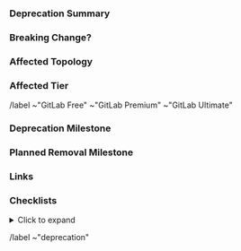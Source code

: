 <!-- Use this template as a starting point for deprecations. -->
<!-- For guidance on the overall deprecations, removals and breaking changes workflow, please visit [Breaking changes, deprecations, and removing features](https://handbook.gitlab.com/handbook/marketing/blog/release-posts/#deprecations-removals-and-breaking-changes). -->

### Deprecation Summary

<!--
This should contain a brief description of the feature or functionality that is deprecated. The description should clearly state the potential impact of the deprecation to end users.

It is recommended that you link to the documentation.

The description of the deprecation should state what actions the user should take to rectify the behavior. If the deprecation is scheduled for an upcoming release, the content should remain in the deprecations documentation page until it has been completed. For example, if a deprecation is announced in 14.9 and scheduled to be completed in 15.0, the same content would be included in the documentation for 14.9, 14.10, and 15.0.

**If this issue proposes a breaking change outside a major release XX.0, you need to get approval from your manager and request collaboration from Product Operations on communication. Be sure to follow the guidance [here](https://about.gitlab.com/handbook/product/gitlab-the-product/#deprecations-removals-and-breaking-changes.)** 

-->

### Breaking Change?

<!-- Does this MR contain a breaking change? If yes:
- Add the ~"breaking change" label to this issue.
- Add instructions for how users can update their workflow. -->

<!--
/label ~"breaking change"
-->


### Affected Topology

<!--
Who is affected by this deprecation, Self-managed users, SaaS users, or both? This is especially important when nearing the annual major release where breaking changes and removals are typically introduced. These changes might be seen on GitLab.com before the official release date.
-->

### Affected Tier

<!--
Which tier is this feature available in?

* Free
* Premium
* Ultimate
-->

<!-- Choose the Pricing Tier(s) -->
/label  ~"GitLab Free" ~"GitLab Premium" ~"GitLab Ultimate"

### Deprecation Milestone

<!-- In which milestone will this deprecation be announced? -->

### Planned Removal Milestone

<!-- In which milestone will the feature or functionality be removed? -->

### Links

<!--
Add links to any relevant documentation or code that will provide additional details or clarity regarding the planned change.

This issue is the main SSOT for the deprecations and removals process. Be sure to link all
issues and MRs related to this deprecation/removal to this issue. This can include removal
issues that were created ahead of time, and the MRs doing the actual deprecation/removal work.
-->

### Checklists

<details><summary>Click to expand</summary>

**Labels**

<!-- Populate the Section, Group, and Category -->
/label ~devops:: ~group: ~Category:

- [ ] This issue is labeled ~deprecation, and with the relevant `~devops::`, `~group::`, and `~Category:` labels.
- [ ] This issue is labeled  ~"breaking change" if the removal of the deprecated item will be a [breaking change](https://about.gitlab.com/handbook/product/gitlab-the-product/#examples-of-breaking-changes).

**Timeline**

Please add links to the relevant merge requests.

- As soon as possible, but no later than the third milestone preceding the major release (for example, given the following release schedule: `14.8, 14.9, 14.10, 15.0` – `14.8` is the third milestone preceding the major release):
    - [ ] A [deprecation announcement entry](https://about.gitlab.com/handbook/marketing/blog/release-posts/#creating-the-announcement) has been created so the deprecation will appear in release posts and on the [general deprecation page](https://docs.gitlab.com/ee/update/deprecations).
    - [ ] Documentation has been updated to mark the feature as [deprecated](https://docs.gitlab.com/ee/development/documentation/versions.html#deprecations-and-removals).
- On the major milestone:
    - [ ] The deprecated item has been removed.
    - [ ] If the removal of the deprecated item is a [breaking change](https://about.gitlab.com/handbook/product/gitlab-the-product/#examples-of-breaking-changes), the merge request is labeled ~"breaking change".

**Mentions**

- [ ] Your stage's stable counterparts have been `@mentioned` on this issue. For example, Customer Support, Customer Success (Technical Account Manager), Product Marketing Manager.
  - To see who the stable counterparts are for a product team visit [product categories](https://handbook.gitlab.com/handbook/product/categories/)
       - If there is no stable counterpart listed for Sales/CS please mention `@timtams`
       - If there is no stable counterpart listed for Support please mention `@gitlab-com/support/managers`
       - If there is no stable counterpart listed for Marketing please mention `@cfoster3`
- [ ] Your GPM or Director has been `@mentioned` so that they are aware of planned deprecations.

</details>


<!-- Label reminders - you should have one of each of the following labels.
Use the following resources to find the appropriate labels:
- https://gitlab.com/gitlab-org/gitlab/-/labels
- https://about.gitlab.com/handbook/product/categories/features/
-->

<!-- Identifies that this Issue is related to deprecating a feature -->
/label ~"deprecation"

